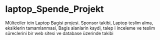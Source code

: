 # laptop_Spende_Projekt
Mülteciler icin Laptop Bagisi projesi. Sponsor takibi, Laptop teslim alma, eksiklerin tamamlanmasi,   Bagis alanlarin kaydi, talep i inceleme ve teslim süreclerini bir web sitesi ve database üzerinde takibi
